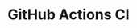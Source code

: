 # GitHub Actions CI























































































































































































































































































































































































































































































































































































































































































































































































































































































































































































































































































































































































































































































































































































































































































































































































































































































































































































































